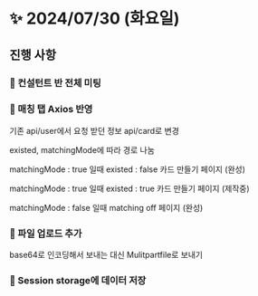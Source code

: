 #  ✨ 2024/07/30 (화요일)

## 진행 사항

### 🎨 컨설턴트 반 전체 미팅

### 💎 매칭 탭 Axios 반영

기존 api/user에서 요청 받던 정보 
api/card로 변경

existed, matchingMode에 따라 경로 나눔

matchingMode : true 일때 
existed : false 
카드 만들기 페이지 (완성)

matchingMode : true 일때 
existed : true 
카드 만들기 페이지 (제작중)

matchingMode : false 일때 
matching off 페이지 (완성)

### 🧩 파일 업로드 추가

base64로 인코딩해서 보내는 대신 Mulitpartfile로 보내기

### 🍕 Session storage에 데이터 저장